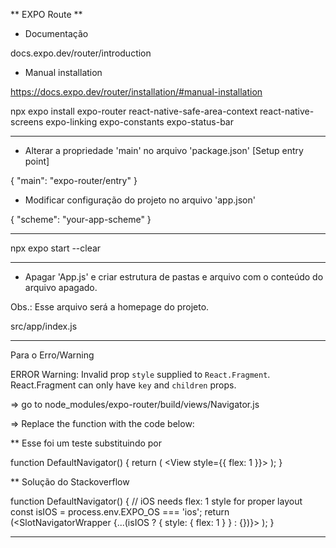 

** EXPO Route **


* Documentação

docs.expo.dev/router/introduction


* Manual installation

https://docs.expo.dev/router/installation/#manual-installation

npx expo install expo-router react-native-safe-area-context react-native-screens expo-linking expo-constants expo-status-bar


--------------------------------------------------------------


* Alterar a propriedade 'main' no arquivo 'package.json' [Setup entry point]

{
  "main": "expo-router/entry"
}


* Modificar configuração do projeto no arquivo 'app.json'

{
  "scheme": "your-app-scheme"
}


--------------------------------------------------------------

npx expo start --clear

--------------------------------------------------------------

* Apagar 'App.js' e criar estrutura de pastas e arquivo com o conteúdo do arquivo apagado.

Obs.: Esse arquivo será a homepage do projeto.

src/app/index.js

--------------------------------------------------------------

Para o Erro/Warning

ERROR  Warning: Invalid prop `style` supplied to `React.Fragment`. React.Fragment can only have `key` and `children` props.


=> go to node_modules/expo-router/build/views/Navigator.js

=> Replace the function with the code below:



** Esse foi um teste substituindo <SlotNavigatorWrapper> por <View>

function DefaultNavigator() {
    return (
    <View style={{ flex: 1 }}>
      <SlotNavigator />
    </View>);
}



** Solução do Stackoverflow

function DefaultNavigator() {
     // iOS needs flex: 1 style for proper layout
    const isIOS = process.env.EXPO_OS === 'ios';
    return (<SlotNavigatorWrapper {...(isIOS ? { style: { flex: 1 } } : {})}>
      <SlotNavigator />
    </SlotNavigatorWrapper>);
}

--------------------------------------------------------------
































